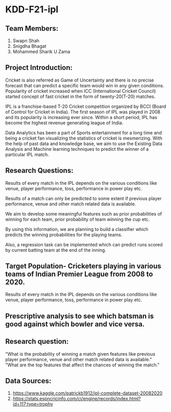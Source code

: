 # KDD-F21-ipl

## Team Members:
1) Swapn Shah
2) Snigdha Bhagat 
3) Mohammed Sharik U Zama

## Project Introduction:

Cricket is also referred as Game of Uncertainty and there is no precise forecast that can predict a specific team would win in any given conditions. Popularity of cricket increased when ICC (International Cricket Council) started concept of fast cricket in the form of twenty-20(T-20) matches. 

IPL is a franchise-based T-20 Cricket competition organized by BCCI (Board of Control for Cricket in India). The first season of IPL was played in 2008 and its popularity is increasing ever since. Within a short period, IPL has become the highest revenue generating league of India.

Data Analytics has been a part of Sports entertainment for a long time and being a cricket fan visualizing the statistics of cricket is mesmerizing. With the help of past data and knowledge base, we aim to use the Existing Data Analysis and Machine learning techniques to predict the winner of a particular IPL match.

## Research Questions:

Results of every match in the IPL depends on the various conditions like venue, player performance, toss, performance in power play etc.

Results of a match can only be predicted to some extent if previous player performance, venue and 
other match related data is available.

We aim to develop some meaningful features such as prior probabilities of winning for each team, prior probability of team winning the cup etc. 

By using this information, we are planning to build a classifier which predicts the winning probabilities for the playing teams.

Also, a regression task can be implemented which can predict runs scored by current batting team at the end of the inning.
## Target Population- Cricketers playing in various teams of Indian Premier League from 2008 to 2020.
Results of every match in the IPL depends on the various conditions like venue, player performance, toss, performance in power play etc.
## Prescriptive analysis to see which batsman is good against which bowler and vice versa.
## Research question: 
"What is the probability of winning a match given features like previous player performance, venue and 
other match related data is available."
"What are the top features that affect the chances of winning the match."

## Data Sources: 
1) https://www.kaggle.com/patrickb1912/ipl-complete-dataset-20082020
2) https://stats.espncricinfo.com/ci/engine/records/index.html?id=117;type=trophy
